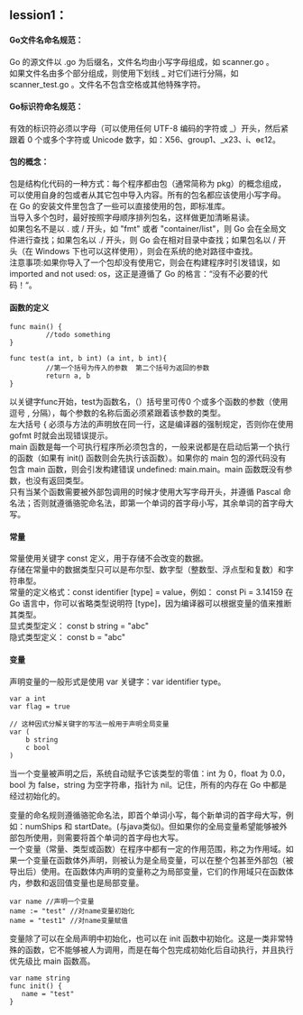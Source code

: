 ## lession1：

#### Go文件名命名规范：
  Go 的源文件以 .go 为后缀名，文件名均由小写字母组成，如 scanner.go 。  
  如果文件名由多个部分组成，则使用下划线 _ 对它们进行分隔，如 scanner_test.go 。文件名不包含空格或其他特殊字符。

#### Go标识符命名规范：
  有效的标识符必须以字母（可以使用任何 UTF-8 编码的字符或 _）开头，然后紧跟着 0 个或多个字符或 Unicode 数字，如：X56、group1、_x23、i、өԑ12。
    
#### 包的概念：
  包是结构化代码的一种方式：每个程序都由包（通常简称为 pkg）的概念组成，可以使用自身的包或者从其它包中导入内容。所有的包名都应该使用小写字母。  
  在 Go 的安装文件里包含了一些可以直接使用的包，即标准库。  
  当导入多个包时，最好按照字母顺序排列包名，这样做更加清晰易读。    
  如果包名不是以 . 或 / 开头，如 "fmt" 或者 "container/list"，则 Go 会在全局文件进行查找；如果包名以 ./ 开头，则 Go 会在相对目录中查找；如果包名以 / 开头（在 Windows 下也可以这样使用），则会在系统的绝对路径中查找。  
  注意事项:如果你导入了一个包却没有使用它，则会在构建程序时引发错误，如 imported and not used: os，这正是遵循了 Go 的格言：“没有不必要的代码！“。  
 
####  函数的定义
    func main() {  
             //todo something 
    } 

    func test(a int, b int) (a int, b int){  
             //第一个括号为传入的参数  第二个括号为返回的参数
             return a, b
    } 

  以关键字func开始，test为函数名，（）括号里可传0 个或多个函数的参数（使用逗号 , 分隔），每个参数的名称后面必须紧跟着该参数的类型。  
  左大括号 { 必须与方法的声明放在同一行，这是编译器的强制规定，否则你在使用 gofmt 时就会出现错误提示。  
  main 函数是每一个可执行程序所必须包含的，一般来说都是在启动后第一个执行的函数（如果有 init() 函数则会先执行该函数）。如果你的 main 包的源代码没有包含 main 函数，则会引发构建错误 undefined: main.main。main 函数既没有参数，也没有返回类型。  
  只有当某个函数需要被外部包调用的时候才使用大写字母开头，并遵循 Pascal 命名法；否则就遵循骆驼命名法，即第一个单词的首字母小写，其余单词的首字母大写。  
  
####  常量
  常量使用关键字 const 定义，用于存储不会改变的数据。  
  存储在常量中的数据类型只可以是布尔型、数字型（整数型、浮点型和复数）和字符串型。  
  常量的定义格式：const identifier [type] = value，例如：
       const Pi = 3.14159
  在 Go 语言中，你可以省略类型说明符 [type]，因为编译器可以根据变量的值来推断其类型。  
  显式类型定义： const b string = "abc"  
  隐式类型定义： const b = "abc"  
 
####  变量 
  声明变量的一般形式是使用 var 关键字：var identifier type。  
    
    var a int
    var flag = true
    
    // 这种因式分解关键字的写法一般用于声明全局变量
    var (
        b string
        c bool
    )
    
  当一个变量被声明之后，系统自动赋予它该类型的零值：int 为 0，float 为 0.0，bool 为 false，string 为空字符串，指针为 nil。记住，所有的内存在 Go 中都是经过初始化的。
  
  变量的命名规则遵循骆驼命名法，即首个单词小写，每个新单词的首字母大写，例如：numShips 和 startDate。(与java类似)。但如果你的全局变量希望能够被外部包所使用，则需要将首个单词的首字母也大写。  
  一个变量（常量、类型或函数）在程序中都有一定的作用范围，称之为作用域。如果一个变量在函数体外声明，则被认为是全局变量，可以在整个包甚至外部包（被导出后）使用。在函数体内声明的变量称之为局部变量，它们的作用域只在函数体内，参数和返回值变量也是局部变量。
  
    var name //声明一个变量
    name := "test" //对name变量初始化
    name = "test1" //对name变量赋值
  变量除了可以在全局声明中初始化，也可以在 init 函数中初始化。这是一类非常特殊的函数，它不能够被人为调用，而是在每个包完成初始化后自动执行，并且执行优先级比 main 函数高。
    
    var name string
    func init() {
       name = "test"
    }